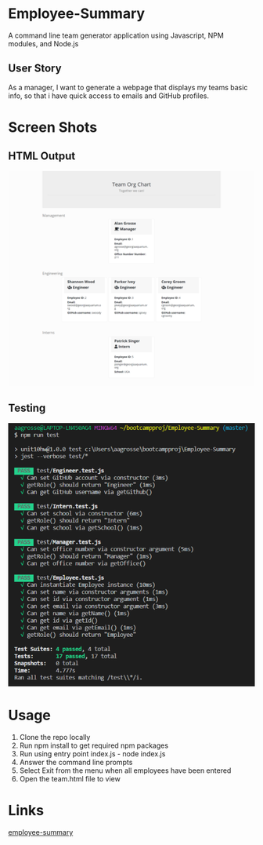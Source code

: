 # Employee-Summary
A command line team generator application using Javascript, NPM modules, and Node.js

## User Story
As a manager, I want to generate a webpage that displays my teams basic info, so that i have quick access to emails and GitHub profiles.

# Screen Shots

## HTML Output
![Output](images/teamOrgChart.png)

## Testing
![Test](images/tests.PNG)


# Usage
1. Clone the repo locally
2. Run npm install to get required npm packages
3. Run using entry point index.js - node index.js
4. Answer the command line prompts
5. Select Exit from the menu when all employees have been entered
6. Open the team.html file to view

# Links
[employee-summary](https://github.com/aagrosse/Employee-Summary)

